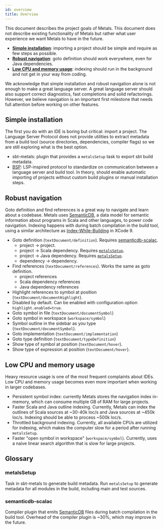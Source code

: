 ```yaml
---
id: overview
title: Overview
---
```


This document describes the project goals of Metals. This document does not
describe existing functionality of Metals but rather what user experience we
want Metals to have in the future.

- [**Simple installation**](#simple-installation): importing a project should be
  simple and require as few steps as possible.
- [**Robust navigation**](#robust-navigation): goto definition should work
  everywhere, even for Java dependencies.
- [**Low CPU and memory usage**](#low-cpu-and-memory-usage): indexing should run
  in the background and not get in your way from coding.

We acknowledge that simple installation and robust navigation alone is not
enough to make a great language server. A great language server should also
support correct diagnostics, fast completions and solid refactorings. However,
we believe navigation is an important first milestone that needs full attention
before working on other features.

## Simple installation

The first you do with an IDE is boring but critical: import a project. The
Language Server Protocol does not provide utilities to extract metadata from a
build tool (source directories, dependencies, compiler flags) so we are still
exploring what is the best option.

- sbt-metals: plugin that provides a `metalsSetup` task to export sbt build
  metadata.
- [BSP][]: LSP-inspired protocol to standardize on communication between a
  language server and build tool. In theory, should enable automatic importing
  of projects without custom build plugins or manual installation steps.

## Robust navigation

Goto definition and find references is a great way to navigate and learn about a
codebase. Metals uses [SemanticDB][], a data model for semantic information
about programs in Scala and other languages, to power code navigation. Indexing
happens with during batch compilation in the build tool, using a similar
architecture as [Index-While-Building][] in XCode 9.

- Goto definition (`textDocument/definition`). Requires
  [semanticdb-scalac](#semanticdb-scalac).
  - project -> project.
  - project -> Scala dependency. Requires [`metalsSetup`](#metalssetup).
  - project -> Java dependency. Requires [`metalsSetup`](#metalssetup).
  - dependency -> dependency.
- Find references (`textDocument/references`). Works the same as goto
  definition.
  - project references
  - Scala dependency references
  - Java dependency references
- Highlight references to symbol at position (`textDocument/documentHighlight`).
- Disabled by default. Can be enabled with configuration option
  `highlight.enabled=true`.
- Goto symbol in file (`textDocument/documentSymbol`)
- Goto symbol in workspace (`workspace/symbol`)
- Symbol outline in the sidebar as you type (`textDocument/documentSymbol`).
- Goto implementation (`textDocument/implementation`)
- Goto type definition (`textDocument/typeDefinition`)
- Show type of symbol at position (`textDocument/hover`).
- Show type of expression at position (`textDocument/hover`).

## Low CPU and memory usage

Heavy resource usage is one of the most frequent complaints about IDEs. Low CPU
and memory usage becomes even more important when working in larger codebases.

- Persistent symbol index: currently Metals stores the navigation index
  in-memory, which can consume multiple GB of RAM for large projects.
- Faster Scala and Java outline indexing. Currently, Metals can index the
  outlines of Scala sources at ~30-40k loc/s and Java sources at ~450k loc/s.
  Indexing should be able to process ~500k loc/s.
- Throttled background indexing. Currently, all available CPUs are utilized for
  indexing, which makes the computer slow for a period after running
  `metalsSetup`.
- Faster "open symbol in workspace" (`workspace/symbol`). Currently, uses a
  naive linear search algorithm that is slow for large projects.

## Glossary

### metalsSetup

Task in sbt-metals to generate build metadata. Run `metalsSetup` to generate
metadata for all modules in the build, including main and test sources.

### semanticdb-scalac

Compiler plugin that emits [SemanticDB][] files during batch compilation in the
build tool. Overhead of the compiler plugin is ~30%, which may improve in the
future.

[semanticdb]:
  https://github.com/scalameta/scalameta/blob/master/semanticdb/semanticdb3/semanticdb3.md
[index-while-building]: https://youtu.be/jGJhnIT-D2M
[bsp]: https://github.com/scalacenter/bsp/blob/master/docs/bsp.md
